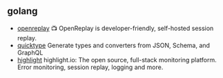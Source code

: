 ## golang

- [openreplay](https://github.com/openreplay/openreplay) :tv: OpenReplay is developer-friendly, self-hosted session replay.
- [quicktype](https://github.com/quicktype/quicktype) Generate types and converters from JSON, Schema, and GraphQL
- [highlight](https://github.com/highlight/highlight) highlight.io: The open source, full-stack monitoring platform. Error monitoring, session replay, logging and more.